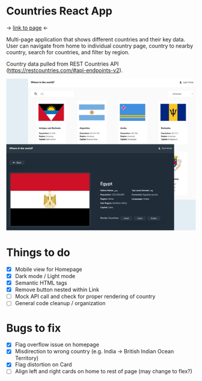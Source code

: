 # Countries React App

-> <a href="https://sumedh-inamdar.github.io/countries-react-app/" target="_blank">link to page</a> <-

Multi-page application that shows different countries and their key data. User can navigate from home to individual country page, country to nearby country, search for countries, and filter by region.

Country data pulled from REST Countries API (https://restcountries.com/#api-endpoints-v2).

![front page screenshot](./src/screenshot.jpg)

# Things to do

- [x] Mobile view for Homepage
- [x] Dark mode / Light mode
- [x] Semantic HTML tags
- [x] Remove button nested within Link
- [ ] Mock API call and check for proper rendering of country
- [ ] General code cleanup / organization

# Bugs to fix

- [x] Flag overflow issue on homepage
- [x] Misdirection to wrong country (e.g. India -> British Indian Ocean Territory)
- [x] Flag distortion on Card
- [ ] Align left and right cards on home to rest of page (may change to flex?)
